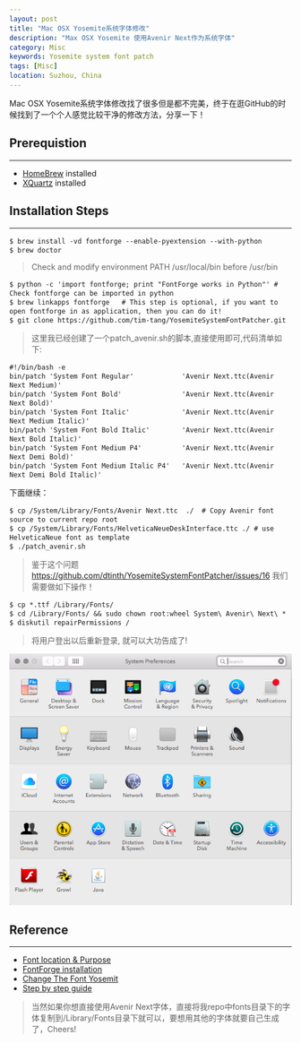 ```yaml
---
layout: post
title: "Mac OSX Yosemite系统字体修改"
description: "Max OSX Yosemite 使用Avenir Next作为系统字体"
category: Misc
keywords: Yosemite system font patch
tags: [Misc]
location: Suzhou, China
---
```


Mac OSX Yosemite系统字体修改找了很多但是都不完美，终于在逛GitHub的时候找到了一个个人感觉比较干净的修改方法，分享一下！

## Prerequistion
---

- [HomeBrew](http://brew.sh/index.html) installed
- [XQuartz](https://xquartz.macosforge.org/landing/) installed

## Installation Steps
---

    $ brew install -vd fontforge --enable-pyextension --with-python
    $ brew doctor 

> Check and modify environment PATH /usr/local/bin before /usr/bin

    $ python -c 'import fontforge; print "FontForge works in Python"' # Check fontforge can be imported in python
    $ brew linkapps fontforge   # This step is optional, if you want to open fontforge in as application, then you can do it!
    $ git clone https://github.com/tim-tang/YosemiteSystemFontPatcher.git 

> 这里我已经创建了一个patch_avenir.sh的脚本,直接使用即可,代码清单如下:

    #!/bin/bash -e
    bin/patch 'System Font Regular'            'Avenir Next.ttc(Avenir Next Medium)'
    bin/patch 'System Font Bold'               'Avenir Next.ttc(Avenir Next Bold)'
    bin/patch 'System Font Italic'             'Avenir Next.ttc(Avenir Next Medium Italic)'
    bin/patch 'System Font Bold Italic'        'Avenir Next.ttc(Avenir Next Bold Italic)'
    bin/patch 'System Font Medium P4'          'Avenir Next.ttc(Avenir Next Demi Bold)'
    bin/patch 'System Font Medium Italic P4'   'Avenir Next.ttc(Avenir Next Demi Bold Italic)'

下面继续：

    $ cp /System/Library/Fonts/Avenir Next.ttc  ./  # Copy Avenir font source to current repo root
    $ cp /System/Library/Fonts/HelveticaNeueDeskInterface.ttc ./ # use HelveticaNeue font as template
    $ ./patch_avenir.sh

> 鉴于这个问题 https://github.com/dtinth/YosemiteSystemFontPatcher/issues/16 我们需要做如下操作！

    $ cp *.ttf /Library/Fonts/
    $ cd /Library/Fonts/ && sudo chown root:wheel System\ Avenir\ Next\ *
    $ diskutil repairPermissions /

> 将用户登出以后重新登录, 就可以大功告成了!

![mac-sys-font-patch](/images/post/mac-sys-font-patch.png)

## Reference
---

- [Font location & Purpose](http://support.apple.com/en-us/HT201722)
- [FontForge installation](http://www.davidlanier.com/blog/2012/1/how-to-install-fontforge-mac-os-x-lion-homebrew)
- [Change The Font Yosemit](https://medium.com/@dtinth/changing-the-system-font-on-yosemite-5870887e7b45)
- [Step by step guide](https://github.com/dtinth/YosemiteSystemFontPatcher/wiki/Step-by-Step-Guide)

> 当然如果你想直接使用Avenir Next字体，直接将我repo中fonts目录下的字体复制到/Library/Fonts目录下就可以，要想用其他的字体就要自己生成了，Cheers!
